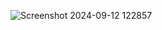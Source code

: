 ![Screenshot 2024-09-12 122857](https://github.com/user-attachments/assets/2cf8cd0d-0731-4763-b977-f78c306f62f3)
